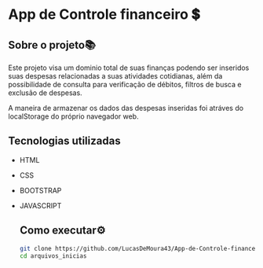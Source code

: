 # App de Controle financeiro 💲

## Sobre o projeto📚
Este projeto visa um dominio total de suas finanças podendo ser inseridos suas despesas relacionadas a suas atividades cotidianas, além da possibilidade de consulta para verificação de débitos,
filtros de busca e exclusão de despesas.

A maneira de armazenar os dados das despesas inseridas foi atráves do localStorage do próprio navegador web.

## Tecnologias utilizadas
- HTML
- CSS
- BOOTSTRAP
- JAVASCRIPT

  ## Como executar⚙
  ``` bash
  git clone https://github.com/LucasDeMoura43/App-de-Controle-financeiro.git
  cd arquivos_inicias

  ```

  

  
